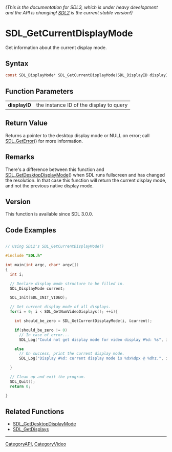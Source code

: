 ###### (This is the documentation for SDL3, which is under heavy development and the API is changing! [SDL2](https://wiki.libsdl.org/SDL2/) is the current stable version!)
# SDL_GetCurrentDisplayMode

Get information about the current display mode.

## Syntax

```c
const SDL_DisplayMode* SDL_GetCurrentDisplayMode(SDL_DisplayID displayID);

```

## Function Parameters

|                   |                                         |
| ----------------- | --------------------------------------- |
| **displayID**     | the instance ID of the display to query |

## Return Value

Returns a pointer to the desktop display mode or NULL on error; call
[SDL_GetError](SDL_GetError.md)() for more information.

## Remarks

There's a difference between this function and
[SDL_GetDesktopDisplayMode](SDL_GetDesktopDisplayMode.md)() when SDL runs
fullscreen and has changed the resolution. In that case this function will
return the current display mode, and not the previous native display mode.

## Version

This function is available since SDL 3.0.0.

## Code Examples

```c++

// Using SDL2's SDL_GetCurrentDisplayMode()

#include "SDL.h"

int main(int argc, char* argv[])
{
  int i;

  // Declare display mode structure to be filled in.
  SDL_DisplayMode current;

  SDL_Init(SDL_INIT_VIDEO);

  // Get current display mode of all displays.
  for(i = 0; i < SDL_GetNumVideoDisplays(); ++i){

    int should_be_zero = SDL_GetCurrentDisplayMode(i, &current);

    if(should_be_zero != 0)
      // In case of error...
      SDL_Log("Could not get display mode for video display #%d: %s", i, SDL_GetError());

    else
      // On success, print the current display mode.
      SDL_Log("Display #%d: current display mode is %dx%dpx @ %dhz.", i, current.w, current.h, current.refresh_rate);

  }

  // Clean up and exit the program.
  SDL_Quit();
  return 0;

}

```

## Related Functions

* [SDL_GetDesktopDisplayMode](SDL_GetDesktopDisplayMode.md)
* [SDL_GetDisplays](SDL_GetDisplays.md)

----
[CategoryAPI](CategoryAPI.md), [CategoryVideo](CategoryVideo.md)
